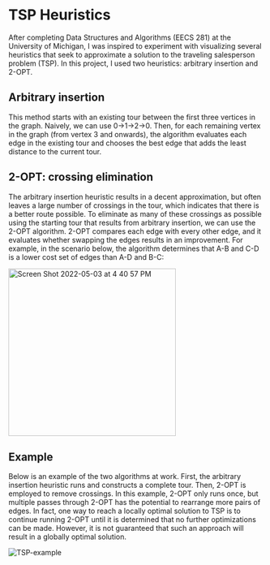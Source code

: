 # TSP Heuristics

After completing Data Structures and Algorithms (EECS 281) at the University of Michigan, I was inspired to experiment with visualizing several heuristics that seek to approximate a solution to the traveling salesperson problem (TSP). In this project, I used two heuristics: arbitrary insertion and 2-OPT.

## Arbitrary insertion

This method starts with an existing tour between the first three vertices in the graph. Naively, we can use 0->1->2->0. Then, for each remaining vertex in the graph (from vertex 3 and onwards), the algorithm evaluates each edge in the existing tour and chooses the best edge that adds the least distance to the current tour. 

## 2-OPT: crossing elimination

The arbitrary insertion heuristic results in a decent approximation, but often leaves a large number of crossings in the tour, which indicates that there is a better route possible. To eliminate as many of these crossings as possible using the starting tour that results from arbitrary insertion, we can use the 2-OPT algorithm. 2-OPT compares each edge with every other edge, and it evaluates whether swapping the edges results in an improvement. For example, in the scenario below, the algorithm determines that A-B and C-D is a lower cost set of edges than A-D and B-C:

<img width="330" alt="Screen Shot 2022-05-03 at 4 40 57 PM" src="https://user-images.githubusercontent.com/59371711/166562381-278e17a0-a345-4dde-abc3-3278ee9ecb5e.png">

## Example

Below is an example of the two algorithms at work. First, the arbitrary insertion heuristic runs and constructs a complete tour. Then, 2-OPT is employed to remove crossings. In this example, 2-OPT only runs once, but multiple passes through 2-OPT has the potential to rearrange more pairs of edges. In fact, one way to reach a locally optimal solution to TSP is to continue running 2-OPT until it is determined that no further optimizations can be made. However, it is not guaranteed that such an approach will result in a globally optimal solution.  

![TSP-example](https://user-images.githubusercontent.com/59371711/166559968-7f1538ec-4bc1-4ef6-b598-299261988e3d.gif)

